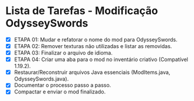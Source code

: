 # Lista de Tarefas - Modificação OdysseySwords

- [X] ETAPA 01: Mudar e refatorar o nome do mod para OdysseySwords.
- [X] ETAPA 02: Remover texturas não utilizadas e listar as removidas.
- [X] ETAPA 03: Finalizar o arquivo de idioma.
- [X] ETAPA 04: Criar uma aba para o mod no inventário criativo (Compatível 1.19.2).
- [X] Restaurar/Reconstruir arquivos Java essenciais (ModItems.java, OdysseySwords.java).
- [X] Documentar o processo passo a passo.
- [X] Compactar e enviar o mod finalizado.
